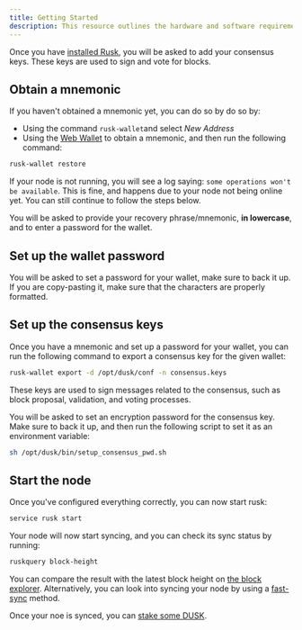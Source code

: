 ```yaml
---
title: Getting Started
description: This resource outlines the hardware and software requirements for the node. Explore the different node types and different ways to setup a node.
---
```



Once you have [installed Rusk](/operator/node-installation/getting-started), you will be asked to add your consensus keys. These keys are used to sign and vote for blocks.

## Obtain a mnemonic
If you haven't obtained a mnemonic yet, you can do so by do so by:
- Using the command `rusk-wallet`and select *New Address*
- Using the [Web Wallet](https://wallet.dusk.network/setup/) to obtain a mnemonic, and then run the following command:
```sh
rusk-wallet restore
```

If your node is not running, you will see a log saying: `some operations won't be available`. This is fine, and happens due to your node not being online yet. You can still continue to follow the steps below.

You will be asked to provide your recovery phrase/mnemonic, **in lowercase**, and to enter a password for the wallet. 

## Set up the wallet password
You will be asked to set a password for your wallet, make sure to back it up. If you are copy-pasting it, make sure that the characters are properly formatted.

## Set up the consensus keys
Once you have a mnemonic and set up a password for your wallet, you can run the following command to export a consensus key for the given wallet:
```sh
rusk-wallet export -d /opt/dusk/conf -n consensus.keys
```

These keys are used to sign messages related to the consensus, such as block proposal, validation, and voting processes.

You will be asked to set an encryption password for the consensus key. Make sure to back it up, and then run the following script to set it as an environment variable:
```sh
sh /opt/dusk/bin/setup_consensus_pwd.sh
```
## Start the node
Once you've configured everything correctly, you can now start rusk:
```sh
service rusk start
```

Your node will now start syncing, and you can check its sync status by running:
```sh
ruskquery block-height
```

You can compare the result with the latest block height on [the block explorer](https://explorer.dusk.network/). Alternatively, you can look into syncing your node by using a [fast-sync](/operator/node-setup/fast-sync) method.

Once your noe is synced, you can [stake some DUSK](/operator/node-setup/staking-dusk).
